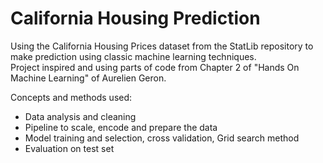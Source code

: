 # California Housing Prediction

Using the California Housing Prices dataset from the StatLib repository to make prediction using classic machine learning techniques.  
Project inspired and using parts of code from Chapter 2 of "Hands On Machine Learning" of Aurelien Geron.  
  
Concepts and methods used:  
- Data analysis and cleaning  
- Pipeline to scale, encode and prepare the data  
- Model training and selection, cross validation, Grid search method  
- Evaluation on test set
